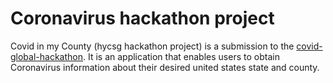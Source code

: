 # Coronavirus hackathon project

Covid in my County (hycsg hackathon project) is a submission to the [covid-global-hackathon](covid-global-hackathon.devpost.com). It is an application that enables users to obtain Coronavirus information about their desired united states state and county.
